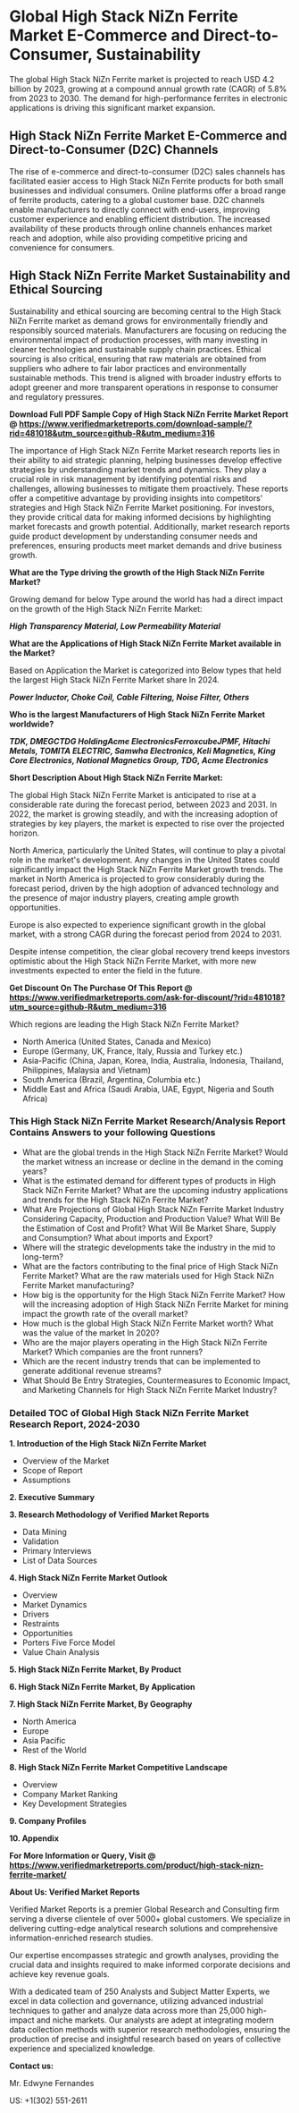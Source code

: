 <h1>Global High Stack NiZn Ferrite Market E-Commerce and Direct-to-Consumer, Sustainability</h1><p class=""><p>The global High Stack NiZn Ferrite market is projected to reach USD 4.2 billion by 2023, growing at a compound annual growth rate (CAGR) of 5.8% from 2023 to 2030. The demand for high-performance ferrites in electronic applications is driving this significant market expansion.</p><h2>High Stack NiZn Ferrite Market E-Commerce and Direct-to-Consumer (D2C) Channels</h2><p>The rise of e-commerce and direct-to-consumer (D2C) sales channels has facilitated easier access to High Stack NiZn Ferrite products for both small businesses and individual consumers. Online platforms offer a broad range of ferrite products, catering to a global customer base. D2C channels enable manufacturers to directly connect with end-users, improving customer experience and enabling efficient distribution. The increased availability of these products through online channels enhances market reach and adoption, while also providing competitive pricing and convenience for consumers.</p><h2>High Stack NiZn Ferrite Market Sustainability and Ethical Sourcing</h2><p>Sustainability and ethical sourcing are becoming central to the High Stack NiZn Ferrite market as demand grows for environmentally friendly and responsibly sourced materials. Manufacturers are focusing on reducing the environmental impact of production processes, with many investing in cleaner technologies and sustainable supply chain practices. Ethical sourcing is also critical, ensuring that raw materials are obtained from suppliers who adhere to fair labor practices and environmentally sustainable methods. This trend is aligned with broader industry efforts to adopt greener and more transparent operations in response to consumer and regulatory pressures.</p></p><p class=""><strong>Download Full PDF Sample Copy of High Stack NiZn Ferrite Market Report @ <a href="https://www.verifiedmarketreports.com/download-sample/?rid=481018&utm_source=github-R&utm_medium=316" target="_blank">https://www.verifiedmarketreports.com/download-sample/?rid=481018&utm_source=github-R&utm_medium=316</a></strong></p><p>The importance of&nbsp;High Stack NiZn Ferrite Market research reports lies in their ability to aid strategic planning, helping businesses develop effective strategies by understanding market trends and dynamics. They play a crucial role in risk management by identifying potential risks and challenges, allowing businesses to mitigate them proactively. These reports offer a competitive advantage by providing insights into competitors' strategies and High Stack NiZn Ferrite Market positioning. For investors, they provide critical data for making informed decisions by highlighting market forecasts and growth potential. Additionally, market research reports guide product development by understanding consumer needs and preferences, ensuring products meet market demands and drive business growth.</p><p><strong>What are the&nbsp;Type driving the growth of the High Stack NiZn Ferrite Market?</strong></p><p id="" class="">Growing demand for below Type around the world has had a direct impact on the growth of the High Stack NiZn Ferrite Market:</p><p class=""><em><strong>High Transparency Material, Low Permeability Material</strong></em></p><p class=""><strong>What are the&nbsp;Applications&nbsp;of High Stack NiZn Ferrite Market available in the Market?</strong></p><p id="" class="">Based on Application the Market is categorized into Below types that held the largest High Stack NiZn Ferrite Market share In 2024.</p><p class=""><em><strong>Power Inductor, Choke Coil, Cable Filtering, Noise Filter, Others</strong></em></p><p class=""><strong>Who is the largest Manufacturers of High Stack NiZn Ferrite Market worldwide?</strong></p><p><em><strong>TDK, DMEGCTDG HoldingAcme ElectronicsFerroxcubeJPMF, Hitachi Metals, TOMITA ELECTRIC, Samwha Electronics, Keli Magnetics, King Core Electronics, National Magnetics Group, TDG, Acme Electronics</strong></em></p><p id="" class=""><strong>Short Description About High Stack NiZn Ferrite Market:</strong></p><p>The global High Stack NiZn Ferrite Market is anticipated to rise at a considerable rate during the forecast period, between 2023 and 2031. In 2022, the market is growing steadily, and with the increasing adoption of strategies by key players, the market is expected to rise over the projected horizon.</p><p>North America, particularly the United States, will continue to play a pivotal role in the market's development. Any changes in the United States could significantly impact the High Stack NiZn Ferrite Market growth trends. The market in North America is projected to grow considerably during the forecast period, driven by the high adoption of advanced technology and the presence of major industry players, creating ample growth opportunities.</p><p>Europe is also expected to experience significant growth in the global market, with a strong CAGR during the forecast period from 2024 to 2031.</p><p>Despite intense competition, the clear global recovery trend keeps investors optimistic about the High Stack NiZn Ferrite Market, with more new investments expected to enter the field in the future.</p><p id="" class=""><strong>Get Discount On The Purchase Of This Report @ <a href="https://www.verifiedmarketreports.com/ask-for-discount/?rid=481018?utm_source=github-R&utm_medium=316" target="_blank">https://www.verifiedmarketreports.com/ask-for-discount/?rid=481018?utm_source=github-R&utm_medium=316</a></strong></p><p class="">Which regions are leading the High Stack NiZn Ferrite Market?</p><ul><li>North America (United States, Canada and Mexico)</li><li>Europe (Germany, UK, France, Italy, Russia and Turkey etc.)</li><li>Asia-Pacific (China, Japan, Korea, India, Australia, Indonesia, Thailand, Philippines, Malaysia and Vietnam)</li><li>South America (Brazil, Argentina, Columbia etc.)</li><li>Middle East and Africa (Saudi Arabia, UAE, Egypt, Nigeria and South Africa)</li></ul><h3 id="" class="">This High Stack NiZn Ferrite Market Research/Analysis Report Contains Answers to your following Questions</h3><ul><li>What are the global trends in the High Stack NiZn Ferrite Market? Would the market witness an increase or decline in the demand in the coming years?</li><li>What is the estimated demand for different types of products in High Stack NiZn Ferrite Market? What are the upcoming industry applications and trends for the High Stack NiZn Ferrite Market?</li><li>What Are Projections of Global High Stack NiZn Ferrite Market Industry Considering Capacity, Production and Production Value? What Will Be the Estimation of Cost and Profit? What Will Be Market Share, Supply and Consumption? What about imports and Export?</li><li>Where will the strategic developments take the industry in the mid to long-term?</li><li>What are the factors contributing to the final price of High Stack NiZn Ferrite Market? What are the raw materials used for High Stack NiZn Ferrite Market manufacturing?</li><li>How big is the opportunity for the High Stack NiZn Ferrite Market? How will the increasing adoption of High Stack NiZn Ferrite Market for mining impact the growth rate of the overall market?</li><li>How much is the global High Stack NiZn Ferrite Market worth? What was the value of the market In 2020?</li><li>Who are the major players operating in the High Stack NiZn Ferrite Market? Which companies are the front runners?</li><li>Which are the recent industry trends that can be implemented to generate additional revenue streams?</li><li>What Should Be Entry Strategies, Countermeasures to Economic Impact, and Marketing Channels for High Stack NiZn Ferrite Market Industry?</li></ul><h3 id="" class="">Detailed TOC of Global High Stack NiZn Ferrite Market Research Report, 2024-2030</h3><p id="" class=""><strong>1. Introduction of the High Stack NiZn Ferrite Market</strong></p><ul><li>Overview of the Market</li><li>Scope of Report</li><li>Assumptions</li></ul><p id="" class=""><strong>2. Executive Summary</strong></p><p id="" class=""><strong>3. Research Methodology of Verified Market Reports</strong></p><ul><li>Data Mining</li><li>Validation</li><li>Primary Interviews</li><li>List of Data Sources</li></ul><p id="" class=""><strong>4. High Stack NiZn Ferrite Market Outlook</strong></p><ul><li>Overview</li><li>Market Dynamics</li><li>Drivers</li><li>Restraints</li><li>Opportunities</li><li>Porters Five Force Model</li><li>Value Chain Analysis</li></ul><p id="" class=""><strong>5. High Stack NiZn Ferrite Market, By Product</strong></p><p id="" class=""><strong>6. High Stack NiZn Ferrite Market, By Application</strong></p><p id="" class=""><strong>7. High Stack NiZn Ferrite Market, By Geography</strong></p><ul><li>North America</li><li>Europe</li><li>Asia Pacific</li><li>Rest of the World</li></ul><p id="" class=""><strong>8. High Stack NiZn Ferrite Market Competitive Landscape</strong></p><ul><li>Overview</li><li>Company Market Ranking</li><li>Key Development Strategies</li></ul><p id="" class=""><strong>9. Company Profiles</strong></p><p id="" class=""><strong>10. Appendix</strong></p><p id="" class=""><strong>For More Information or Query, Visit @ <a href="https://www.verifiedmarketreports.com/product/high-stack-nizn-ferrite-market/" target="_blank">https://www.verifiedmarketreports.com/product/high-stack-nizn-ferrite-market/</a></strong></p><p id="" class=""><strong>About Us: Verified Market Reports</strong></p><p id="" class="">Verified Market Reports is a premier Global Research and Consulting firm serving a diverse clientele of over 5000+ global customers. We specialize in delivering cutting-edge analytical research solutions and comprehensive information-enriched research studies.</p><p id="" class="">Our expertise encompasses strategic and growth analyses, providing the crucial data and insights required to make informed corporate decisions and achieve key revenue goals.</p><p id="" class="">With a dedicated team of 250 Analysts and Subject Matter Experts, we excel in data collection and governance, utilizing advanced industrial techniques to gather and analyze data across more than 25,000 high-impact and niche markets. Our analysts are adept at integrating modern data collection methods with superior research methodologies, ensuring the production of precise and insightful research based on years of collective experience and specialized knowledge.</p><p id="" class=""><strong>Contact us:</strong></p><p id="" class="">Mr. Edwyne Fernandes</p><p id="" class="">US: +1(302) 551-2611</p>